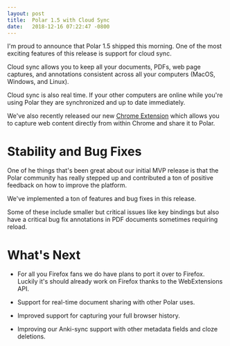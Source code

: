 ```yaml
---
layout: post
title:  Polar 1.5 with Cloud Sync
date:   2018-12-16 07:22:47 -0800
---
```


I'm proud to announce that Polar 1.5 shipped this morning.  One of the most exciting features of this release is support
for cloud sync.  

Cloud sync allows you to keep all your documents, PDFs, web page captures, and annotations consistent across all 
your computers (MacOS, Windows, and Linux).

Cloud sync is also real time.  If your other computers are online while you're using Polar they are synchronized and
up to date immediately.

We've also recently released our new <a href="https://chrome.google.com/webstore/detail/save-to-polar/jkfdkjomocoaljglgddnmhcbolldcafd">Chrome Extension</a>
which allows you to capture web content directly from within Chrome and share it to Polar.

# Stability and Bug Fixes

One of he things that's been great about our initial MVP release is that the Polar community has really stepped up and 
contributed a ton of positive feedback on how to improve the platform.

We've implemented a ton of features and bug fixes in this release.  

Some of these include smaller but critical issues like key bindings but also have a critical bug fix annotations in PDF 
documents sometimes requiring reload.

# What's Next

- For all you Firefox fans we do have plans to port it over to Firefox.  Luckily it's should already work on Firefox
thanks to the WebExtensions API.

- Support for real-time document sharing with other Polar uses.  

- Improved support for capturing your full browser history.  

- Improving our Anki-sync support with other metadata fields and cloze deletions.
